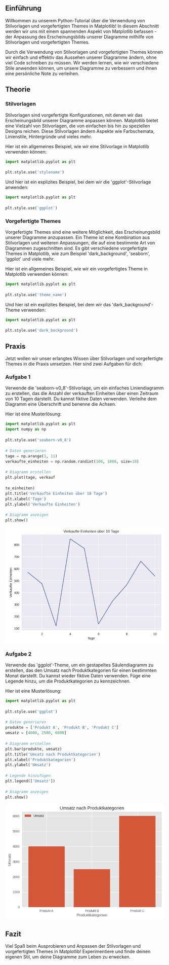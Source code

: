 ## Einführung
Willkommen zu unserem Python-Tutorial über die Verwendung von Stilvorlagen und vorgefertigten Themes in Matplotlib! In diesem Abschnitt werden wir uns mit einem spannenden Aspekt von Matplotlib befassen - der Anpassung des Erscheinungsbilds unserer Diagramme mithilfe von Stilvorlagen und vorgefertigten Themes.

Durch die Verwendung von Stilvorlagen und vorgefertigten Themes können wir einfach und effektiv das Aussehen unserer Diagramme ändern, ohne viel Code schreiben zu müssen. Wir werden lernen, wie wir verschiedene Stile anwenden können, um unsere Diagramme zu verbessern und ihnen eine persönliche Note zu verleihen.

## Theorie
### Stilvorlagen
Stilvorlagen sind vorgefertigte Konfigurationen, mit denen wir das Erscheinungsbild unserer Diagramme anpassen können. Matplotlib bietet eine Vielzahl von Stilvorlagen, die von einfachen bis hin zu speziellen Designs reichen. Diese Stilvorlagen ändern Aspekte wie Farbschemata, Linienstile, Hintergründe und vieles mehr.

Hier ist ein allgemeines Beispiel, wie wir eine Stilvorlage in Matplotlib verwenden können:

```python
import matplotlib.pyplot as plt

plt.style.use('stylename')
```

Und hier ist ein explizites Beispiel, bei dem wir die 'ggplot'-Stilvorlage anwenden:

```python
import matplotlib.pyplot as plt

plt.style.use('ggplot')
```

### Vorgefertigte Themes
Vorgefertigte Themes sind eine weitere Möglichkeit, das Erscheinungsbild unserer Diagramme anzupassen. Ein Theme ist eine Kombination aus Stilvorlagen und weiteren Anpassungen, die auf eine bestimmte Art von Diagrammen zugeschnitten sind. Es gibt verschiedene vorgefertigte Themes in Matplotlib, wie zum Beispiel 'dark_background', 'seaborn', 'ggplot' und viele mehr.

Hier ist ein allgemeines Beispiel, wie wir ein vorgefertigtes Theme in Matplotlib verwenden können:

```python
import matplotlib.pyplot as plt

plt.style.use('theme_name')
```

Und hier ist ein explizites Beispiel, bei dem wir das 'dark_background'-Theme verwenden:

```python
import matplotlib.pyplot as plt

plt.style.use('dark_background')
```

## Praxis
Jetzt wollen wir unser erlangtes Wissen über Stilvorlagen und vorgefertigte Themes in die Praxis umsetzen. Hier sind zwei Aufgaben für dich:

### Aufgabe 1
Verwende die 'seaborn-v0_8'-Stilvorlage, um ein einfaches Liniendiagramm zu erstellen, das die Anzahl der verkauften Einheiten über einen Zeitraum von 10 Tagen darstellt. Du kannst fiktive Daten verwenden. Verleihe dem Diagramm eine Überschrift und benenne die Achsen.

Hier ist eine Musterlösung:

```python
import matplotlib.pyplot as plt
import numpy as np

plt.style.use('seaborn-v0_8')

# Daten generieren
tage = np.arange(1, 11)
verkaufte_einheiten = np.random.randint(100, 1000, size=10)

# Diagramm erstellen
plt.plot(tage, verkauf

te_einheiten)
plt.title('Verkaufte Einheiten über 10 Tage')
plt.xlabel('Tage')
plt.ylabel('Verkaufte Einheiten')

# Diagramm anzeigen
plt.show()
```

![](https://github.com/janehlenb/Projektarbeit-ChatGPT-Python/blob/main/Images/Darstellung/Anpassungen_und_Stilisierung/Verwendung_von_Stilvorlagen_und_vorgefertigten_Themes/ms_aufgabe1.png)

### Aufgabe 2
Verwende das 'ggplot'-Theme, um ein gestapeltes Säulendiagramm zu erstellen, das den Umsatz nach Produktkategorien für einen bestimmten Monat darstellt. Du kannst wieder fiktive Daten verwenden. Füge eine Legende hinzu, um die Produktkategorien zu kennzeichnen.

Hier ist eine Musterlösung:

```python
import matplotlib.pyplot as plt

plt.style.use('ggplot')

# Daten generieren
produkte = ['Produkt A', 'Produkt B', 'Produkt C']
umsatz = [4000, 2500, 6000]

# Diagramm erstellen
plt.bar(produkte, umsatz)
plt.title('Umsatz nach Produktkategorien')
plt.xlabel('Produktkategorien')
plt.ylabel('Umsatz')

# Legende hinzufügen
plt.legend(['Umsatz'])

# Diagramm anzeigen
plt.show()
```

![](https://github.com/janehlenb/Projektarbeit-ChatGPT-Python/blob/main/Images/Darstellung/Anpassungen_und_Stilisierung/Verwendung_von_Stilvorlagen_und_vorgefertigten_Themes/ms_aufgabe2.png)

## Fazit
Viel Spaß beim Ausprobieren und Anpassen der Stilvorlagen und vorgefertigten Themes in Matplotlib! Experimentiere und finde deinen eigenen Stil, um deine Diagramme zum Leben zu erwecken.